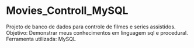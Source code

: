 # Movies_Controll_MySQL

Projeto de banco de dados para controle de filmes e series assistidos. 
Objetivo: Demonstrar meus conhecimentos em linguagem sql e procedural.
Ferramenta utilizada: MySQL
